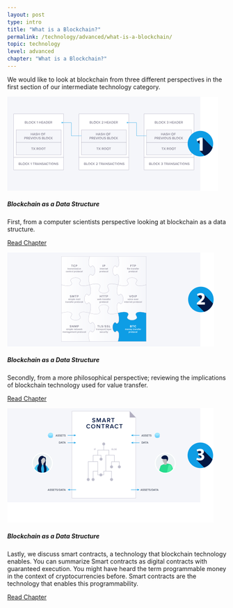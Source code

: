 ```yaml
---
layout: post
type: intro
title: "What is a Blockchain?"
permalink: /technology/advanced/what-is-a-blockchain/
topic: technology
level: advanced
chapter: "What is a Blockchain?"
---
```


We would like to look at blockchain from three different perspectives in the first section of our intermediate technology category.

<div class="row mt-5">
    <div class="col-md-3">
        <img src="/assets/post_files/technology/advanced/what-is-a-blockchain/DS.svg" alt="Blockchain Data" />
    </div>
    <div class="col-md-9">
        <h5>Blockchain as a Data Structure</h5>
        <p class="mb-1">
            First, from a computer scientists perspective looking at blockchain as a data structure.
        </p>
        <p class="mb-0">
            <a class="font-weight-bold" href="{{ site.baseurl }}{% post_url /technology/advanced/2021-01-02-blockchain-as-a-data-structure %}">Read Chapter</a>
        </p>
    </div>
</div>


<div class="row mt-5">
    <div class="col-md-3">
        <img src="/assets/post_files/technology/advanced/what-is-a-blockchain/VT.svg" alt="Protocols" />
    </div>
    <div class="col-md-9">
        <h5>Blockchain as a Data Structure</h5>
        <p class="mb-1">
            Secondly, from a more philosophical perspective; reviewing the implications of blockchain technology used for value transfer.
        </p>
        <p class="mb-0">
            <a class="font-weight-bold" href="{{ site.baseurl }}{% post_url /technology/advanced/2021-01-03-a-protocol-to-transfer-value %}">Read Chapter</a>
        </p>
    </div>
</div>


<div class="row mt-5">
    <div class="col-md-3">
        <img src="/assets/post_files/technology/advanced/what-is-a-blockchain/SC.svg" alt="Smart Contracts" />
    </div>
    <div class="col-md-9">
        <h5>Blockchain as a Data Structure</h5>
        <p class="mb-1">
            Lastly, we discuss smart contracts, a technology that blockchain technology enables. You can summarize Smart contracts as digital contracts with guaranteed execution. You might have heard the term programmable money in the context of cryptocurrencies before. Smart contracts are the technology that enables this programmability.
        </p>
        <p class="mb-0">
            <a class="font-weight-bold" href="{{ site.baseurl }}{% post_url /technology/advanced/2021-01-04-guaranteed-execution-with-smart-contracts %}">Read Chapter</a>
        </p>
    </div>
</div>
